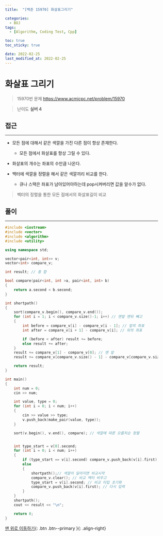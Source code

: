 ```yaml
---
title:  "[백준 15970] 화살표그리기" 

categories:
  - BOJ
tags:
  - [Algorithm, Coding Test, Cpp]

toc: true
toc_sticky: true

date: 2022-02-25
last_modified_at: 2022-02-25
---
```


# 화살표 그리기
> 15970번 문제 https://www.acmicpc.net/problem/15970

> 난이도 **실버 4**


## 접근
---
- 모든 점에 대해서 같은 색깔을 가진 다른 점이 항상 존재한다.
  - 모든 점에서 화살표를 항상 그릴 수 있다.
  
- 화살표의 개수는 좌표의 수만큼 나온다.

- 백터에 색깔을 정렬을 해서 같은 색깔끼리 비교를 한다.
  - 큐나 스택은 좌표가 남아있어야하는데 pop시켜버리면 값을 알수가 없다.
  
> 벡터의 정렬을 통한 모든 점에서의 화살표길이 비교


## 풀이
---
```c++
#include <iostream>
#include <vector>
#include <algorithm>
#include <utility>

using namespace std;

vector<pair<int, int>> v;
vector<int> compare_v;

int result; // 총 합

bool compare(pair<int, int >a, pair<int, int> b)
{
	return a.second < b.second;
}

int shortpath()
{
	sort(compare_v.begin(), compare_v.end());
	for (int i = 1; i < compare_v.size()-1; i++) // 맨앞 맨뒤 빼고
	{
		int before = compare_v[i] - compare_v[i - 1]; // 앞의 좌표
		int after = compare_v[i + 1] - compare_v[i]; // 뒤의 좌표

		if (before < after) result += before;
		else result += after;
	}
	result += compare_v[1] - compare_v[0]; // 맨 앞
	result += compare_v[compare_v.size() - 1] - compare_v[compare_v.size() - 2]; // 맨 뒤

	return result;
}

int main()
{
	int num = 0;
	cin >> num;

	int value, type = 0;
	for (int i = 0; i < num; i++)
	{
		cin >> value >> type;
		v.push_back(make_pair(value, type));
	}

	sort(v.begin(), v.end(), compare); // 색깔에 따른 오름차순 정렬


	int type_start = v[0].second;
	for (int i = 0; i < num; i++)
	{
		if (type_start == v[i].second) compare_v.push_back(v[i].first); // 색깔이 같으면 백터에 넣어
		else
		{
			shortpath();// 색깔이 달라지면 비교시작
			compare_v.clear(); // 비교 백터 비우고
			type_start = v[i].second; // 비교 타입 초기화
			compare_v.push_back(v[i].first); // 다시 입력
		}
	}
	shortpath();
	cout << result << "\n";

	return 0;
}
```



[맨 위로 이동하기](#){: .btn .btn--primary }{: .align-right}